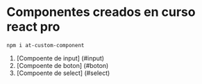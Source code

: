 # Componentes creados en curso react pro

```
npm i at-custom-component
```

1. [Compoente de input] (#input)
2. [Compoente de boton] (#boton)
3. [Compoente de select] (#select)